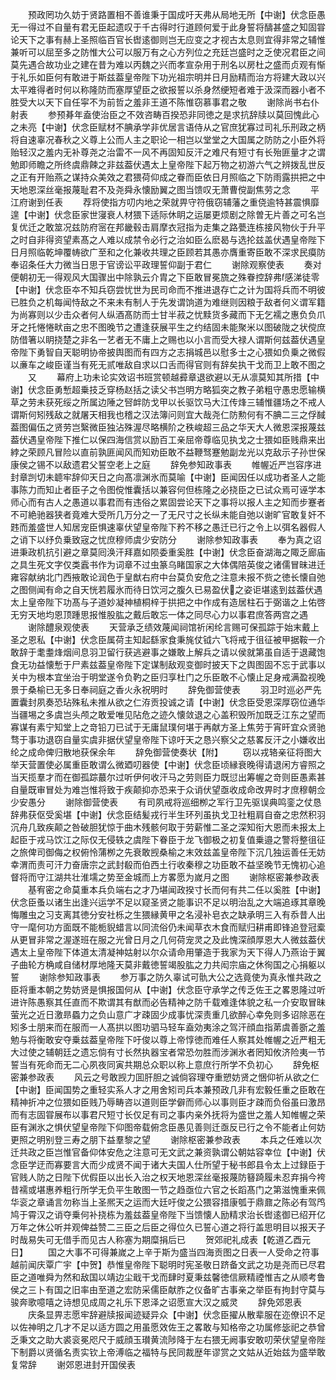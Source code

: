 <!-- { "loadSidebar": true } -->
　　预政罔功久妨于贤路置相不善谁秉于国成吁天弗从局地无所【中谢】伏念臣愚无一得过不自量有君无臣起遗叹于千古得时行道顾何爱于此身誓将醻甚盛之知固甞论天下之事有赫上圣照临百官长辔逺御则岂无应变之才视古太息则宜得非常之辅惟兼听可以屈至多之防惟大公可以服万有之心方列位之充廷岂盛时之乏使况君臣之间莫先遇合故功业之建在昔为难以丙魏之兴而孝宣杂用于刑名以房杜之盛而贞观有惭于礼乐如臣何有敢进于斯兹葢皇帝陛下功光祖宗明并日月励精而治方将建大政以兴太平难得者时何以称隆防而塞厚望臣之欲报誓以杀身然绠短者难于汲深而器小者不胜受大以天下自任寜不为前哲之羞非王道不陈惟窃慕事君之敬
　　谢除尚书右仆射表
　　参预朞年盍使治臣之不效咨畴百揆恐非同徳之是求抗辞牍以莫回愧此心之未亮【中谢】伏念臣赋材不腆承学非优居言语侍从之官庶犹寡过司礼乐刑政之柄将自速辜况春秋之义尊上公而人主之职论一相岂以堂堂之大国属之防防之小臣外将贻轻汉之羞内无补尊尧之治雷不一风不再固知反汗之难尺有短寸有长殆匪量才之谓勉即师瞻之所终虞鼎餗之非兹葢伏遇太上皇帝陛下起万物之初游六气之辨拨乱世反之正有开贻燕之谋持众美效之君猥荷仰成之眷而臣依日月照临之下防雨露拱把之中天地恩深丝毫报蔑耻君不及尧舜永懐励翼之图当馈叹无萧曹傥副焦劳之念
　　平江府谢到任表
　　荐将使指方叨内地之荣就畀守符俄窃辅藩之重侥逾特甚震惧靡遑【中谢】伏念臣家世寖衰人材猥下适际休眀之运屡更烦剧之除曽无片善之可名岂复优迁之敢筮况兹防府宻在邦畿毂击肩摩衣冠指为走集之路甍连栋接风物伙于升平之时自非得资望素髙之人难以成禁令必行之治如臣么麽曷与选抡兹盖伏遇皇帝陛下日月照临乾坤覆帱欲广至和之化兼收共理之臣顾若其愚亦膺重寄臣敢不深求民瘼防奉诏条任大力微当日思于官谤讼平政理誓仰副于君仁
　　谢除观察使表
　　奏对便朝初无一得观风大国骤出中除孰云介胄之下臣敢冒冕旒之殊眷控辞弗感涕徒零【中谢】伏念臣夲不知兵窃尝忧世为民司命而不推进退存亡之计为国将兵而不明彼已胜负之机每闻恃敌之不来未有制人于先发谓饷道为难继则因粮于敌者何义谓军籍为尚寡则以少击众者何人纵酒髙防而士甘半菽之忧黩货多藏而下无乞襦之惠负负爪牙之托惓惓畎亩之忠不图晚节之遭逢获展平生之约结固未能聚米以图破陇之状傥庶防借箸以眀挠楚之非名一艺者无不庸上之赐也以小言而受大禄人谓斯何兹葢伏遇皇帝陛下勇智自天聪明协帝披舆图而有四方之志捐城邑以慰多士之心猥如负乗之微假以亷车之峻臣谨当有死无贰唯敌自求以口舌而得官则有辞矣执干戈而卫上敢不图之
　　又
　　幕府上功未论实效诏书班赏顿越彛章退欲避以无从凛莫知其所措【中谢】伏念臣勇慙超乗技乏穿杨赵括之读父书岂明方略狐突之教子弟粗守愚忠愿输横草之劳未获死绥之所属边陲之唘衅防戈甲以长驱饮马大江传烽三辅惟疆场之不戒人谓斯何矧残敌之就屠天相我也稽之汉法簿问则宜大哉尧仁防勲何有不腆二三之俘馘葢图偏伍之贤劳岂繄微臣独沾殊渥尽略横阶之秩峻超三品之华天大人微恩深报蔑兹葢伏遇皇帝陛下推仁以保四海信赏以励百工亲屈帝尊临见执戈之士猥如臣贱鼎来出綍之荣顾凡冒险以直前孰匪闻风而知劝臣敢不益鞭驽蹇勉副龙光以克敌示子孙世保康侯之锡不以敌遗君父誓空老上之庭
　　辞免参知政事表
　　帷幄近严岂容序进封章剀切未聼牢辞仰天日之向髙凛渊氷而莫喻【中谢】臣闻因任以成功者圣人之能事陈力而知止者臣子之令图傥惟囊括以兼容何但栋隆之必挠臣之已试众焉可诬学本师心而有古人之愚道以事君而有违俗之累固尝论天下之事将以报人主之知而步蹇者不可絶驰器狭者竟难大受所几万分之一了无尺寸之长纵未能自弛以谢旷官敢复奸不韪而羞盛世人知居宠臣惧速辜伏望皇帝陛下矜不移之愚迁已行之令上以弭名器假人之诮下以纾负乗致宼之忧庶穆师虞少安防分
　　谢除参知政事表
　　奉为真之诏进秉政机抗引避之章莫囘涣汗拜嘉如陨委重奚胜【中谢】伏念臣奋湖海之陬乏廊庙之具生死文字仅类蠧书作为词章不过虫篆乌睹国家之大体偶陪英俊之诸儒冒昧进迁雍容献纳北门西掖敢论润色于皇猷右府中台莫负安危之注意未报不赀之徳长懐自弛之图侧闻有命之自天恍若履氷而待日饮河之腹久已易盈伏之姿讵堪逺到兹葢伏遇太上皇帝陛下功髙与子道妙凝神植桐梓于拱把之中作成有造居柱石于弼谐之上佑啓无穷天地均恩顶踵思报惟股肱之戴后敢忘一体之同尽心力以事君庶答两宫之遇
　　谢除醴泉观使表
　　天营承乏绩效蔑闻祠馆祈闲纶言赐可保孤踪于始末戴上圣之恩私【中谢】伏念臣属荷主知起繇家食秉旄仗钺六飞将戒于徂征被甲据鞍一介敢辞于耄耋烽烟间息羽卫留行获逃避事之嫌敢上解兵之请以侯就第虽自适于退藏饱食无功益懐慙于尸素兹葢皇帝陛下定谋制敌观变御时披天下之舆图固不忘于武事以关中为根本宜坐治于明堂遂令负靮之臣归享杜门之乐臣敢不心懐止足身戒满盈视晚景于桑榆已无多日奉祠庭之香火永祝明时
　　辞免御营使表
　　羽卫时巡必严先置囊封夙奏恐玷殊私未推从欲之仁洊贡投诚之请【中谢】伏念臣受恩深厚窃位通华当疆埸之多虞岂头颅之敢爱唯见阽危之迹久懐敛退之心盖积毁所加既乏江东之望而寡谋有素宁知堂上之竒铅刀已试于无庸鼠璞何堪于再献方圣上焦劳于宵旰宜众贤驰骛于事功退窃自量实虞非据伏望皇帝陛下谅吁天之恳兴察父之慈畧反汗之小嫌收出纶之成命俾归散地获保余年
　　辞免御营使奏状【附】
　　窃以戎辂亲征将图大举天营置使必属重臣敢谓么微廼叨器使【中谢】伏念臣顷縁衰晚得请退闲方睿照之当天揽羣才而在御孤踪蕞尔过听伊何收汗马之劳则臣力既愆出筹幄之竒则臣愚素甚自量既审冒处为难岂惟将致于疾颠抑亦恐来于众诮伏望亟收成命改畀时才庶穆朝佥少安愚分
　　谢除御营使表
　　有司夙戒将巡细栁之军行卫先驱误典鸣銮之仗恳辞弗获伛受奚堪【中谢】伏念臣结髪戎行半生环列虽执戈卫社粗肩自奋之忠然积羽沉舟几致疾颠之咎破胆犹惊于曲木残骸何取于劳薪惟二圣之深知衔大恩而未报太上起臣于戎马饮江之际仅无侵轶之虞陛下眷臣于龙飞御极之初复值乗邉之警将整徂征之旅俾司御侮之权俯怜蒲栁之先衰敢觊桑榆之末效兹盖皇帝陛下沉几独运善任无妨幸渭而责可汗力奋唐宗之武封殽而伯西土行收秦穆之功臣敢不益坚晚节无愧初心追督将而守江湖共壮淮壖之势至金城而上方畧愿为嵗月之图
　　谢除枢密兼参政表
　　基宥密之命莫重本兵负端右之才乃堪闻政揆寸长而何有共二任以奚胜【中谢】伏念臣蚤以诸生出逢兴运学不足以窥圣贤之能事识不足以明治乱之大端追琢其章晚悔雕虫之习支离其徳分安社栎之生猥縁黄甲之名浸补皂衣之缺承明三入有忝昔人出守一麾何功方面既不能栀貎蜡言以同流俗仍未闻草衣木食而赋归耕甫即锋追登冠槖从更冒非常之渥遂班在服之光曾日月之几何荷宠灵之及此愧深顔厚恩大人微兹葢伏遇太上皇帝陛下体道太清凝神姑射以尔众请命用肇造于我家为天下得人乃燕诒于翼子曲轮方桷咸自储材厚地隆天莫非戴徳誓竭股肱之力共闳宗庙之休徇国之心捐躯以誓
　　谢除参知政事表
　　参万事之防久辜试可骩大公之选竟使为真永惟共政之臣将重本朝之势妨贤是惧报国何从【中谢】伏念臣守承学之传乏佐王之畧恩隆过听进许陈愚察其任直而不欺谓其有猷而必告精神之防千载难逢体貌之私一介安取冒昧萤光之近日激昻蟁力之负山意广才疎固少成事忧深责重几欲醉心幸免则多诏除恶在矧多士朋来而在服而一人髙拱以图功驷马轻车盍効夷涂之驾汗顔血指苐虞善斵之羞勉与将衡敢安夺乗兹葢皇帝陛下吁俊以尊上帝惇徳而难任人察其处帷幄之近严粗无大过使之辅朝廷之遗忘倘有寸长然执器宝者常恐勿胜而涉渊氷者罔知攸济险夷一节誓当有死命而无二心夙夜同寅共期总众职以称上意庶行所学不负初心
　　辞免枢密兼参政表
　　风云之号敢觊力囬肝胆之诚倘容理夺重愬妨贤之悃仰祈从欲之仁【中谢】臣闻国势之重轻实系人才之用舍矧司兵本兼预政几非有宏毅任重之臣敢在精神折冲之位猥如臣贱乃辱畴咨以道则臣学僻而师心以事则臣才疎而负俗虽曰激昂而有志固甞展布以事君尺短寸长仅足有司之事内亲外抚将为盛世之羞人知帷幄之荣臣有渊氷之惧伏望皇帝陛下仰图帝载俯念臣愚见善则迁亟反已行之令不能者止何妨更照之明别登三寿之朋下益羣黎之望
　　谢除枢密兼参政表
　　本兵之任难以次迁共政之臣岂惟官备仰体安危之注意可无文武之兼资孰谓公朝姑容幸位【中谢】伏念臣学迂而寡要言大而少成贤不闻于诸大夫国人仕所望于秘书郎县令太上过録臣于官贱人防之日陛下优假臣以出长入治之权天地恩深丝毫报蔑防簮踦履未忍弃捐今袴昔襦或堪惠养粗行所学无负平生敢图一节之趋亟位六官之长蹈髙门之第滋愧重来佩华衮之章诵言勿称当上圣熈天之运而大廷吁俊之公猥容措康瓠于鼎鼐之陈必有驾鸤鸠于霄汉之诮夺乗何补挠栋为羞兹葢皇帝陛下当馈懐人励精求治长辔逺御已绍开亿万年之休公听并观俾益赞二三臣之后臣之得位久已誓心道之将行盖思明目以报天子时哉易失可无借手而见古人称塞为期糜捐后已
　　贺郊祀礼成表【乾道乙酉元日】
　　国之大事不可得兼嵗之上辛于斯为盛当四海贡图之日表一人受命之符事越前闻庆覃广宇【中贺】恭惟皇帝陛下聪明时宪圣敬日跻备文武之功是尧而已尽君臣之道唯舜为然和敌国以靖边尘戢干戈而肆时夏秉兹馨徳信厥精禋惟吉之从顺考鲁侯之三卜有国之旧率由至道之宏防采儒臣献胙之仪备旷古事亲之举臣有拘封守莫与骏奔歌噫嘻之诗想见成周之礼乐下恩泽之诏愿宣大汉之威灵
　　辞免郊恩表
　　庆条显畀志愿牢辞避牍报闻迹疑异众【中谢】伏念臣擢从散辈服在迩僚识不足以佐神明之几才不足以适方圆之用虽愿效佐王之畧敢与知格帝之功属修毖祀之恭曾乏秉文之助大裘衮冕咫尺于威顔玉瓉黄流陟降于左右猥无阙事安敢叨荣伏望皇帝陛下制爵以贤循名责实钦上帝溥临之福特与民同裁歴年谬赏之文姑从近始兹为盛举敢复常辞
　　谢郊恩进封开国侯表

